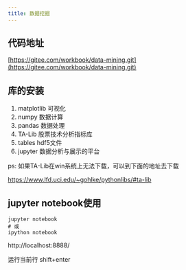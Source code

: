 ```yaml
---
title: 数据挖掘
---
```

## 代码地址

[https://gitee.com/workbook/data-mining.git](https://gitee.com/workbook/data-mining.git)

## 库的安装

1. matplotlib 可视化
2. numpy    数据计算
3. pandas   数据处理
4. TA-Lib    股票技术分析指标库
5. tables     hdf5文件
6. jupyter    数据分析与展示的平台

ps: 如果TA-Lib在win系统上无法下载，可以到下面的地址去下载

https://www.lfd.uci.edu/~gohlke/pythonlibs/#ta-lib

## jupyter  notebook使用

```
jupyter notebook
# 或
ipython notebook
```

http://localhost:8888/

运行当前行 shift+enter













